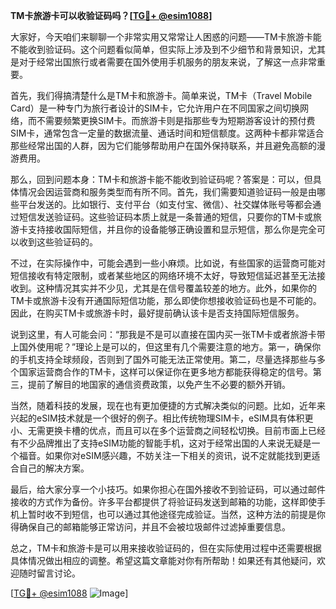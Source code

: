 **TM卡旅游卡可以收验证码吗？[[TG💪+ @esim1088](https://t.me/s/esim1088)]**

大家好，今天咱们来聊聊一个非常实用又常常让人困惑的问题——TM卡旅游卡能不能收到验证码。这个问题看似简单，但实际上涉及到不少细节和背景知识，尤其是对于经常出国旅行或者需要在国外使用手机服务的朋友来说，了解这一点非常重要。

首先，我们得搞清楚什么是TM卡和旅游卡。简单来说，TM卡（Travel Mobile Card）是一种专门为旅行者设计的SIM卡，它允许用户在不同国家之间切换网络，而不需要频繁更换SIM卡。而旅游卡则是指那些专为短期游客设计的预付费SIM卡，通常包含一定量的数据流量、通话时间和短信额度。这两种卡都非常适合那些经常出国的人群，因为它们能够帮助用户在国外保持联系，并且避免高额的漫游费用。

那么，回到问题本身：TM卡和旅游卡能不能收到验证码呢？答案是：可以，但具体情况会因运营商和服务类型而有所不同。首先，我们需要知道验证码一般是由哪些平台发送的。比如银行、支付平台（如支付宝、微信）、社交媒体账号等都会通过短信发送验证码。这些验证码本质上就是一条普通的短信，只要你的TM卡或旅游卡支持接收国际短信，并且你的设备能够正确设置和显示短信，那么你是完全可以收到这些验证码的。

不过，在实际操作中，可能会遇到一些小麻烦。比如说，有些国家的运营商可能对短信接收有特定限制，或者某些地区的网络环境不太好，导致短信延迟甚至无法接收到。这种情况其实并不少见，尤其是在信号覆盖较差的地方。此外，如果你的TM卡或旅游卡没有开通国际短信功能，那么即使你想接收验证码也是不可能的。因此，在购买TM卡或旅游卡时，最好提前确认该卡是否支持国际短信服务。

说到这里，有人可能会问：“那我是不是可以直接在国内买一张TM卡或者旅游卡带上国外使用呢？”理论上是可以的，但这里有几个需要注意的地方。第一，确保你的手机支持全球频段，否则到了国外可能无法正常使用。第二，尽量选择那些与多个国家运营商合作的TM卡，这样可以保证你在更多地方都能获得稳定的信号。第三，提前了解目的地国家的通信资费政策，以免产生不必要的额外开销。

当然，随着科技的发展，现在也有更加便捷的方式解决类似的问题。比如，近年来兴起的eSIM技术就是一个很好的例子。相比传统物理SIM卡，eSIM具有体积更小、无需更换卡槽的优点，而且可以在多个运营商之间轻松切换。目前市面上已经有不少品牌推出了支持eSIM功能的智能手机，这对于经常出国的人来说无疑是一个福音。如果你对eSIM感兴趣，不妨关注一下相关的资讯，说不定就能找到更适合自己的解决方案。

最后，给大家分享一个小技巧。如果你担心在国外接收不到验证码，可以通过邮件接收的方式作为备份。许多平台都提供了将验证码发送到邮箱的功能，这样即使手机上暂时收不到短信，也可以通过其他途径完成验证。当然，这种方法的前提是你得确保自己的邮箱能够正常访问，并且不会被垃圾邮件过滤掉重要信息。

总之，TM卡和旅游卡是可以用来接收验证码的，但在实际使用过程中还需要根据具体情况做出相应的调整。希望这篇文章能对你有所帮助！如果还有其他疑问，欢迎随时留言讨论。

[[TG💪+ @esim1088](https://t.me/s/esim1088) ![Image](https://i.postimg.cc/4NQfJmqS/Snipaste-2025-05-13-00-14-12.png)]